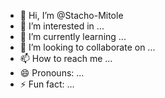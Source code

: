 - 👋 Hi, I’m @Stacho-Mitole
- 👀 I’m interested in ...
- 🌱 I’m currently learning ...
- 💞️ I’m looking to collaborate on ...
- 📫 How to reach me ...
- 😄 Pronouns: ...
- ⚡ Fun fact: ...

<!---
Stacho-Mitole/Stacho-Mitole is a ✨ special ✨ repository because its `README.md` (this file) appears on your GitHub profile.
You can click the Preview link to take a look at your changes.
--->

